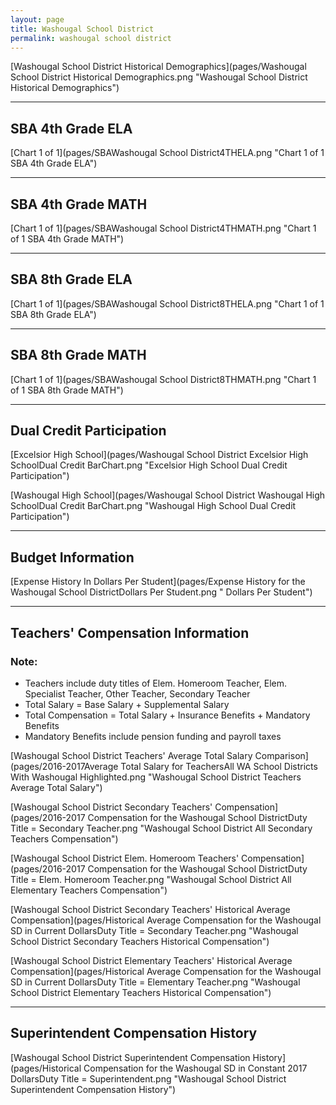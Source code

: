 ```yaml
---
layout: page
title: Washougal School District
permalink: washougal school district
---
```



[Washougal School District Historical Demographics](pages/Washougal School District Historical Demographics.png "Washougal School District Historical Demographics")

___

## SBA 4th Grade ELA

[Chart 1 of 1](pages/SBAWashougal School District4THELA.png "Chart 1 of 1 SBA 4th Grade ELA")


___

## SBA 4th Grade MATH

[Chart 1 of 1](pages/SBAWashougal School District4THMATH.png "Chart 1 of 1 SBA 4th Grade MATH")


___

## SBA 8th Grade ELA

[Chart 1 of 1](pages/SBAWashougal School District8THELA.png "Chart 1 of 1 SBA 8th Grade ELA")


___

## SBA 8th Grade MATH

[Chart 1 of 1](pages/SBAWashougal School District8THMATH.png "Chart 1 of 1 SBA 8th Grade MATH")


___

## Dual Credit Participation

[Excelsior High School](pages/Washougal School District Excelsior High SchoolDual Credit BarChart.png "Excelsior High School Dual Credit Participation")

[Washougal High School](pages/Washougal School District Washougal High SchoolDual Credit BarChart.png "Washougal High School Dual Credit Participation")


___

## Budget Information

[Expense History In Dollars Per Student](pages/Expense History for the Washougal School DistrictDollars Per Student.png " Dollars Per Student")


___

## Teachers' Compensation Information
### Note:
- Teachers include duty titles of Elem. Homeroom Teacher, Elem. Specialist Teacher, Other Teacher, Secondary Teacher
- Total Salary = Base Salary + Supplemental Salary
- Total Compensation = Total Salary + Insurance Benefits + Mandatory Benefits
- Mandatory Benefits include pension funding and payroll taxes

[Washougal School District Teachers' Average Total Salary Comparison](pages/2016-2017Average Total Salary for TeachersAll WA School Districts With Washougal Highlighted.png "Washougal School District Teachers Average Total Salary")

[Washougal School District Secondary Teachers' Compensation](pages/2016-2017 Compensation for the Washougal School DistrictDuty Title = Secondary Teacher.png "Washougal School District All Secondary Teachers Compensation")

[Washougal School District Elem. Homeroom Teachers' Compensation](pages/2016-2017 Compensation for the Washougal School DistrictDuty Title = Elem. Homeroom Teacher.png "Washougal School District All Elementary Teachers Compensation")

[Washougal School District Secondary Teachers' Historical Average Compensation](pages/Historical Average Compensation for the Washougal SD in Current DollarsDuty Title = Secondary Teacher.png "Washougal School District Secondary Teachers Historical Compensation")

[Washougal School District Elementary Teachers' Historical Average Compensation](pages/Historical Average Compensation for the Washougal SD in Current DollarsDuty Title = Elementary Teacher.png "Washougal School District Elementary Teachers Historical Compensation")


___

## Superintendent Compensation History

[Washougal School District Superintendent Compensation History](pages/Historical Compensation for the Washougal SD in Constant 2017 DollarsDuty Title = Superintendent.png "Washougal School District Superintendent Compensation History")

